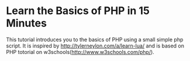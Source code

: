 # Learn the Basics of PHP in 15 Minutes
This tutorial introduces you to the basics of PHP using a small simple php script.
It is inspired by http://tylerneylon.com/a/learn-lua/ and is based on PHP totorial on w3schools(http://www.w3schools.com/php/).
